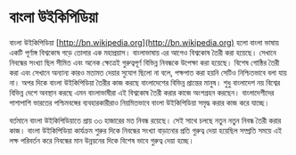 # বাংলা উইকিপিডিয়া

বাংলা উইকিপিডিয়া [http://bn.wikipedia.org](http://bn.wikipedia.org) হলো বাংলা ভাষায় একটি পূর্ণাঙ্গ বিশ্বকোষ গড়ে তোলার এক মহাপ্রয়াস। বাংলাভাষায় এর আগেও বিশ্বকোষ তৈরী করা হয়েছে। সেখানে নিবন্ধের সংখ্যা ছিল সীমিত এবং অনেক ক্ষেত্রেই গুরুত্বপূর্ণ বিভিন্ন নিবন্ধকে উপেক্ষা করা হয়েছে। বিশেষ গোষ্ঠির তৈরী করা এবং সেখানে অন্যান্য কারও মতামত দেয়ার সুযোগ ছিলো না বলে, পক্ষপাত করা হয়নি সেটিও নিশ্চিতভাবে বলা যায় না। অপর দিকে বাংলা উইকিপিডিয়া তৈরীর কাজ করছে বাংলাদেশের বিভিন্ন প্রান্তের মানুষ। শুধু বাংলাদেশ নয় বিশ্বের বিভিন্ন দেশে অবস্থান করছে এমন বাংলাভাষীরা এই বিশ্বকোষ তৈরী করার কাজে অংশগ্রহন করছেন। বাংলাদেশীদের পাশাপাশি ভারতের পশ্চিমবঙ্গের ব্যবহারকারীরাও নিয়মিতভাবে বাংলা উইকিপিডিয়া সমৃদ্ধ করার কাজ করে যাচ্ছে।

বর্তমানে বাংলা উইকিপিডিয়াতে প্রায় ৩৩ হাজারের মত নিবন্ধ রয়েছে। সেই সাথে চলছে নতুন নতুন নিবন্ধ তৈরী করার কাজ। বাংলা উইকিপিডিয়া কার্যক্রম শুরুর দিকে নিবন্ধের সংখ্যা বাড়ানোর প্রতি গুরুত্ব দেয়া হয়েছিল সম্প্রতি সময়ে এই লক্ষ পরিবর্তন করে নিবন্ধের মান উন্নয়নের দিকে বিশেষ ভাবে গুরুত্ব দেয়া হচ্ছে।

